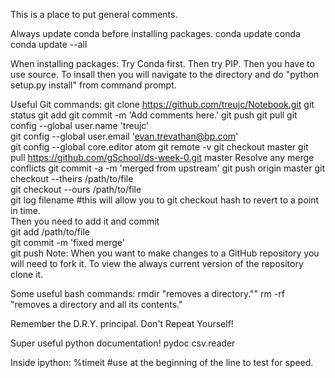 This is a place to put general comments.

Always update conda before installing packages.
conda update conda
conda update --all

When installing packages:
Try Conda first.
Then try PIP.
Then you have to use source. To insall then you will navigate to the directory and do "python setup.py install" from command prompt.

Useful Git commands:
git clone https://github.com/treujc/Notebook.git
git status
git add
git commit -m 'Add comments here.'
git push
git pull
git config --global user.name 'treujc'                                  
git config --global user.email 'evan.trevathan@bp.com'                              
git config --global core.editor atom
git remote -v
git checkout master
git pull https://github.com/gSchool/ds-week-0.git master
Resolve any merge conflicts
git commit -a -m 'merged from upstream'
git push origin master
git checkout --theirs /path/to/file                                                                        
git checkout --ours /path/to/file                                                  
git log filename #this will allow you to git checkout hash to revert to a point in time.   
Then you need to add it and commit       
git add /path/to/file                                                              
git commit -m 'fixed merge'                                                        
git push
Note: When you want to make changes to a GitHub repository you will need to fork it. To view the always current version of the repository clone it.

Some useful bash commands:
rmdir  "removes a directory.""
rm -rf "removes a directory and all its contents."

Remember the D.R.Y. principal. Don't Repeat Yourself!

Super useful python documentation!
pydoc csv.reader

Inside ipython:
%timeit #use at the beginning of the line to test for speed.
